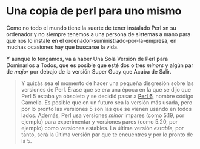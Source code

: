 # Una copia de perl para uno mismo

Como no todo el mundo tiene la suerte de tener instalado Perl sn su
ordenador y no siempre tenemos a una persona de sistemas a mano para
que nos lo instale en el ordenador-suministrado-por-la-empresa, en
muchas ocasiones hay que buscarse la vida.

Y aunque lo tengamos, va a haber Una Sola Versión de Perl para
Dominarlos a Todos, que es posible que esté dos o tres *minors* y
algún par de *major* por debajo de la versión Super Guay que Acaba de
Salir.

>Y quizás sea el momento de hacer una pequeña disgresión sobre las
>versiones de Perl. Érase que se era una época en la que se dijo que
>Perl 5 estaba ya obsoleto y se decidió pasar a
>[Perl 6](http://perl6.org/), nombre código Camelia. Es posible que en
>un futuro sea la versión más usada, pero por lo pronto las versiones
>5 son las que se vienen usando en todos lados. Además, Perl usa
>versiones *minor* impares (como 5.19, por ejemplo) para experimentar
>y versiones pares (como 5.20, por ejemplo) como versiones
>estables. La última versión *estable*, por tanto, será la última
>versión par que te encuentres y por lo pronto de la 5.

